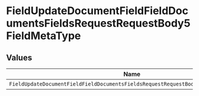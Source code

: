 # FieldUpdateDocumentFieldFieldDocumentsFieldsRequestRequestBody5FieldMetaType


## Values

| Name                                                                                | Value                                                                               |
| ----------------------------------------------------------------------------------- | ----------------------------------------------------------------------------------- |
| `FieldUpdateDocumentFieldFieldDocumentsFieldsRequestRequestBody5FieldMetaTypeEmail` | email                                                                               |